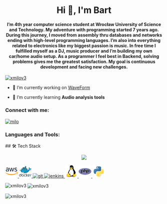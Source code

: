 <h1 align="center">Hi 👋, I'm Bart</h1>
<h4 align="center">I’m 4th year computer science student at Wrocław University of Science and Technology. My adventure with programming started 7 years ago. During this journey, I moved from assembly thru databases and networks ending with high-level programming languages. I’m also into everything related to electronics like my biggest passion is music. In free time I fulfilled myself as a DJ, music producer and I’m building my own car/home audio setup. As a programmer I feel best in Backend, solving problems gives me the greatest satisfaction. My goal is continuous development and facing new challenges.</h4>

<p align="left"> <a href="https://github.com/ryo-ma/github-profile-trophy"><img src="https://github-profile-trophy.vercel.app/?username=xmilov3" alt="xmilov3" /></a> </p>

- 🔭 I’m currently working on [WaveForm](https://github.com/xmilov3/WaveForm.git)

- 🌱 I’m currently learning **Audio analysis tools**

<h3 align="left">Connect with me:</h3>
<p align="left">
<a href="https://www.youtube.com/c/milo" target="blank"><img align="center" src="https://raw.githubusercontent.com/rahuldkjain/github-profile-readme-generator/master/src/images/icons/Social/youtube.svg" alt="milo" height="30" width="40" /></a>
</p>

<h3 align="left">Languages and Tools:</h3>
## 🛠 Tech Stack

<p align="center">
    <a href="https://skillicons.dev">
<img src="https://skillicons.dev/icons?i=git,py,cypress,selenium,php,mysql,jenkins,docker,linux,apple,ableton" />
    </a>
</p>
<p align="left"> <a href="https://aws.amazon.com" target="_blank" rel="noreferrer"> <img src="https://raw.githubusercontent.com/devicons/devicon/master/icons/amazonwebservices/amazonwebservices-original-wordmark.svg" alt="aws" width="40" height="40"/> </a> <a href="https://www.docker.com/" target="_blank" rel="noreferrer"> <img src="https://raw.githubusercontent.com/devicons/devicon/master/icons/docker/docker-original-wordmark.svg" alt="docker" width="40" height="40"/> </a> <a href="https://git-scm.com/" target="_blank" rel="noreferrer"> <img src="https://www.vectorlogo.zone/logos/git-scm/git-scm-icon.svg" alt="git" width="40" height="40"/> </a> <a href="https://www.jenkins.io" target="_blank" rel="noreferrer"> <img src="https://www.vectorlogo.zone/logos/jenkins/jenkins-icon.svg" alt="jenkins" width="40" height="40"/> </a> <a href="https://www.linux.org/" target="_blank" rel="noreferrer"> <img src="https://raw.githubusercontent.com/devicons/devicon/master/icons/linux/linux-original.svg" alt="linux" width="40" height="40"/> </a> <a href="https://www.php.net" target="_blank" rel="noreferrer"> <img src="https://raw.githubusercontent.com/devicons/devicon/master/icons/php/php-original.svg" alt="php" width="40" height="40"/> </a> <a href="https://www.python.org" target="_blank" rel="noreferrer"> <img src="https://raw.githubusercontent.com/devicons/devicon/master/icons/python/python-original.svg" alt="python" width="40" height="40"/> </a> </p>

<p><img align="left" src="https://github-readme-stats.vercel.app/api/top-langs?username=xmilov3&show_icons=true&locale=en&layout=compact" alt="xmilov3" /></p>

<p>&nbsp;<img align="center" src="https://github-readme-stats.vercel.app/api?username=xmilov3&show_icons=true&locale=en" alt="xmilov3" /></p>

<p><img align="center" src="https://github-readme-streak-stats.herokuapp.com/?user=xmilov3&" alt="xmilov3" /></p>
